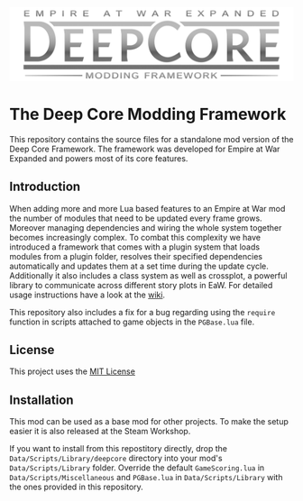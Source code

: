 ![](DeepCore.png)

# The Deep Core Modding Framework

This repository contains the source files for a standalone mod version of the Deep Core Framework. The framework was developed for Empire at War Expanded and powers most of its core features.

## Introduction

When adding more and more Lua based features to an Empire at War mod the number of modules that need to be updated every frame grows. Moreover managing dependencies and wiring the whole system together becomes increasingly complex.
To combat this complexity we have introduced a framework that comes with a plugin system that loads modules from a plugin folder, resolves their specified dependencies automatically and updates them at a set time during the update cycle. Additionally it also includes a class system as well as crossplot, a powerful library to communicate across different story plots in EaW. For detailed usage instructions have a look at the [wiki](https://github.com/SvenMarcus/deepcore-standalone/wiki).

This repository also includes a fix for a bug regarding using the `require` function in scripts attached to game objects in the `PGBase.lua` file.

## License

This project uses the [MIT License](LICENSE)

## Installation

This mod can be used as a base mod for other projects. To make the setup easier it is also released at the Steam Workshop.

If you want to install from this repostitory directly, drop the `Data/Scripts/Library/deepcore` directory into your mod's `Data/Scripts/Library` folder. Override the default `GameScoring.lua` in `Data/Scripts/Miscellaneous` and `PGBase.lua` in `Data/Scripts/Library` with the ones provided in this repository.
